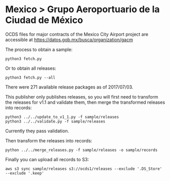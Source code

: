 Mexico > Grupo Aeroportuario de la Ciudad de México
===================================================

OCDS files for major contracts of the Mexico City Airport project are accessible at https://datos.gob.mx/busca/organization/gacm

The process to obtain a sample:

    python3 fetch.py

Or to obtain all releases:

    python3 fetch.py --all

There were 271 available release packages as of 2017/07/03.

This publisher only publishes releases, so you will first need to transform the releases for v1.1 and validate them, then merge the transformed releases into records:

    python3 ../../update_to_v1_1.py -f sample/releases
    python3 ../../validate.py -f sample/releases

Currently they pass validation.

Then transform the releases into records:

    python ../../merge_releases.py -f sample/releases -o sample/records

Finally you can upload all records to S3:

    aws s3 sync sample/releases s3://ocds1/releases --exclude '.DS_Store' --exclude '.keep'
